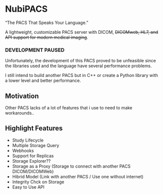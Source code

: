 # NubiPACS
“The PACS That Speaks Your Language.”

A lightweight, customizable PACS server with DICOM, ~~DICOMweb, HL7, and API support for modern medical imaging~~.

### DEVELOPMENT PAUSED
Unfortunately, the development of this PACS proved to be unfeasible since the libraries used and the language have several performance problems.

I still intend to build another PACS but in C++ or create a Python library with a lower level and better performance.

## Motivation
Other PACS lacks of a lot of features that i use to need to make workarounds..

## Highlight Features
- Study Lifecycle
- Multiple Storage Query
- Webhooks
- Support for Replicas
- Storage Explorer??
- Storage as a Proxy (Storage to connect with another PACS DICOM/DICOMWeb)
- Hibrid Model (Link with another PACS / Use one without internet)
- Integrity Chck on Storage
- Easy to Use API